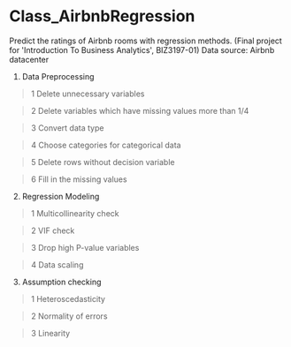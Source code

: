 # Class_AirbnbRegression
Predict the ratings of Airbnb rooms with regression methods.   (Final project for 'Introduction To Business Analytics', BIZ3197-01)
Data source: Airbnb datacenter 

1. Data Preprocessing
>1 Delete unnecessary variables

>2 Delete variables which have missing values more than 1/4

>3 Convert data type

>4 Choose categories for categorical data

>5 Delete rows without decision variable

>6 Fill in the missing values


2. Regression Modeling
>1 Multicollinearity check

>2 VIF check

>3 Drop high P-value variables

>4 Data scaling
  
3. Assumption checking
>1 Heteroscedasticity
 
>2 Normality of errors
 
>3 Linearity
  
